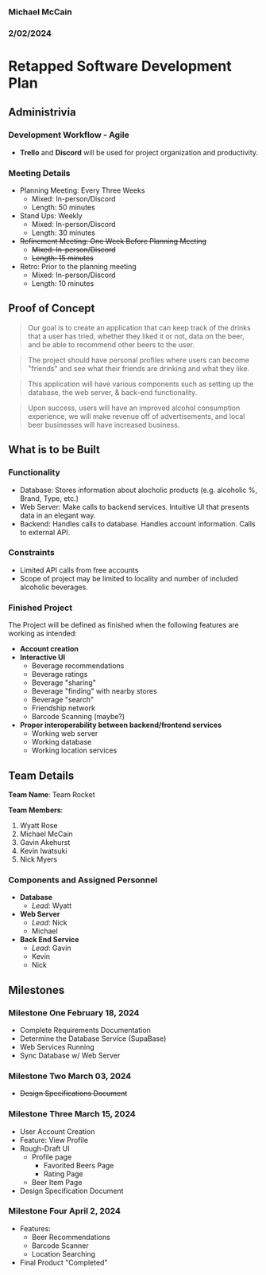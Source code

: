 ### Michael McCain

### 2/02/2024

# Retapped Software Development Plan

## Administrivia

### Development Workflow - Agile

- **Trello** and **Discord** will be used for project organization and productivity.

### Meeting Details

- Planning Meeting: Every Three Weeks
  - Mixed: In-person/Discord
  - Length: 50 minutes
- Stand Ups: Weekly
  - Mixed: In-person/Discord
  - Length: 30 minutes
- ~~Refinement Meeting: One Week Before Planning Meeting~~
  - ~~Mixed: In-person/Discord~~
  - ~~Length: 15 minutes~~
- Retro: Prior to the planning meeting
  - Mixed: In-person/Discord
  - Length: 10 minutes

## Proof of Concept

> Our goal is to create an application that can keep track of the drinks that a user has tried, whether they liked it or not, data on the beer, and be able to recommend other beers to the user.

> The project should have personal profiles where users can become "friends" and see what their friends are drinking and what they like.

> This application will have various components such as setting up the database, the web server, & back-end functionality.

> Upon success, users will have an improved alcohol consumption experience, we will make revenue off of advertisements, and local beer businesses will have increased business.

## What is to be Built

### Functionality

- Database: Stores information about alocholic products (e.g. alcoholic %, Brand, Type, etc.)
- Web Server: Make calls to backend services. Intuitive UI that presents data in an elegant way.
- Backend: Handles calls to database. Handles account information. Calls to external API.

### Constraints

- Limited API calls from free accounts
- Scope of project may be limited to locality and number of included alcoholic beverages.

### Finished Project

The Project will be defined as finished when the following features are working as intended:

- **Account creation**
- **Interactive UI**
  - Beverage recommendations
  - Beverage ratings
  - Beverage "sharing"
  - Beverage "finding" with nearby stores
  - Beverage "search"
  - Friendship network
  - Barcode Scanning (maybe?)
- **Proper interoperability between backend/frontend services**
  - Working web server
  - Working database
  - Working location services

## Team Details

**Team Name**: Team Rocket

**Team Members**:

1. Wyatt Rose
2. Michael McCain
3. Gavin Akehurst
4. Kevin Iwatsuki
5. Nick Myers

### Components and Assigned Personnel

- **Database**
  - _Lead_: Wyatt
- **Web Server**
  - _Lead_: Nick
  - Michael
- **Back End Service**
  - _Lead_: Gavin
  - Kevin
  - Nick

## Milestones

### Milestone One **February 18, 2024**

- Complete Requirements Documentation
- Determine the Database Service (SupaBase)
- Web Services Running
- Sync Database w/ Web Server

### Milestone Two **March 03, 2024**

- ~~Design Specifications Document~~

### Milestone Three **March 15, 2024**

- User Account Creation
- Feature: View Profile
- Rough-Draft UI
  - Profile page
    - Favorited Beers Page
    - Rating Page
  - Beer Item Page
- Design Specification Document

### Milestone Four **April 2, 2024**

- Features:
  - Beer Recommendations
  - Barcode Scanner
  - Location Searching
- Final Product "Completed"
